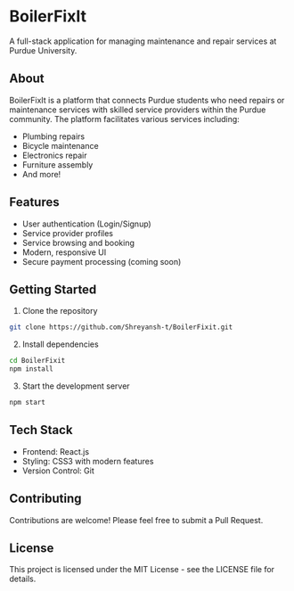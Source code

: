 # BoilerFixIt

A full-stack application for managing maintenance and repair services at Purdue University.

## About

BoilerFixIt is a platform that connects Purdue students who need repairs or maintenance services with skilled service providers within the Purdue community. The platform facilitates various services including:

- Plumbing repairs
- Bicycle maintenance
- Electronics repair
- Furniture assembly
- And more!

## Features

- User authentication (Login/Signup)
- Service provider profiles
- Service browsing and booking
- Modern, responsive UI
- Secure payment processing (coming soon)

## Getting Started

1. Clone the repository
```bash
git clone https://github.com/Shreyansh-t/BoilerFixit.git
```

2. Install dependencies
```bash
cd BoilerFixit
npm install
```

3. Start the development server
```bash
npm start
```

## Tech Stack

- Frontend: React.js
- Styling: CSS3 with modern features
- Version Control: Git

## Contributing

Contributions are welcome! Please feel free to submit a Pull Request.

## License

This project is licensed under the MIT License - see the LICENSE file for details.

